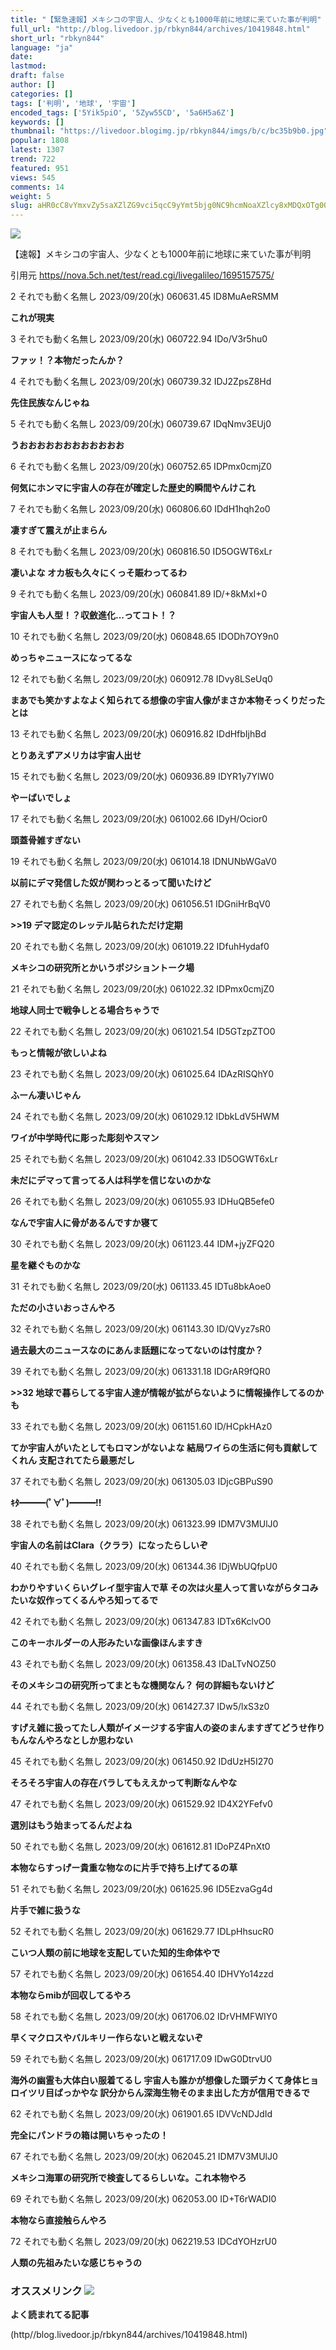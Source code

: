 ```yaml
---
title: "【緊急速報】メキシコの宇宙人、少なくとも1000年前に地球に来ていた事が判明"
full_url: "http://blog.livedoor.jp/rbkyn844/archives/10419848.html"
short_url: "rbkyn844"
language: "ja"
date: 
lastmod: 
draft: false
author: []
categories: []
tags: ['判明', '地球', '宇宙']
encoded_tags: ['5Yik5piO', '5Zyw55CD', '5a6H5a6Z']
keywords: []
thumbnail: "https://livedoor.blogimg.jp/rbkyn844/imgs/b/c/bc35b9b0.jpg"
popular: 1808
latest: 1307
trend: 722
featured: 951
views: 545
comments: 14
weight: 5
slug: aHR0cC8vYmxvZy5saXZlZG9vci5qcC9yYmt5bjg0NC9hcmNoaXZlcy8xMDQxOTg0OC5odG1s
---
```


![](https://livedoor.blogimg.jp/rbkyn844/imgs/b/c/bc35b9b0.jpg)

<div><p>【速報】メキシコの宇宙人、少なくとも1000年前に地球に来ていた事が判明</p><p>引用元 <a title='' target='_blank' href='https//nova.5ch.net/test/read.cgi/livegalileo/1695157575/'>https//nova.5ch.net/test/read.cgi/livegalileo/1695157575/ </a> </p> <p class='res1'>2 それでも動く名無し 2023/09/20(水) 060631.45 ID8MuAeRSMM </p> <p class='res2'><b> これが現実 </b></p> <p class='res1'>3 それでも動く名無し 2023/09/20(水) 060722.94 IDo/V3r5hu0 </p> <p class='res2'><b> ファッ！？本物だったんか？ </b></p> <p class='res1'>4 それでも動く名無し 2023/09/20(水) 060739.32 IDJ2ZpsZ8Hd </p> <p class='res2'><b> 先住民族なんじゃね </b></p> <p class='res1'>5 それでも動く名無し 2023/09/20(水) 060739.67 IDqNmv3EUj0 </p> <p class='res2'><b> うおおおおおおおおおおおお </b></p> <p class='res1'>6 それでも動く名無し 2023/09/20(水) 060752.65 IDPmx0cmjZ0 </p> <p class='res2'><b> 何気にホンマに宇宙人の存在が確定した歴史的瞬間やんけこれ </b></p> <p class='res1'>7 それでも動く名無し 2023/09/20(水) 060806.60 IDdH1hqh2o0 </p> <p class='res2'><b> 凄すぎて震えが止まらん </b></p> <p class='res1'>8 それでも動く名無し 2023/09/20(水) 060816.50 ID5OGWT6xLr </p> <p class='res2'><b> 凄いよな オカ板も久々にくっそ賑わってるわ </b></p> <p class='no-pc'></p> <p class='res1'>9 それでも動く名無し 2023/09/20(水) 060841.89 ID/+8kMxI+0 </p> <p class='res2'><b> 宇宙人も人型！？収斂進化...ってコト！？ </b></p> <p class='res1'>10 それでも動く名無し 2023/09/20(水) 060848.65 IDODh7OY9n0 </p> <p class='res2'><b> めっちゃニュースになってるな </b></p> <p class='res1'>12 それでも動く名無し 2023/09/20(水) 060912.78 IDvy8LSeUq0 </p> <p class='res2'><b> まあでも笑かすよなよく知られてる想像の宇宙人像がまさか本物そっくりだったとは </b></p> <p class='res1'>13 それでも動く名無し 2023/09/20(水) 060916.82 IDdHfbIjhBd </p> <p class='res2'><b> とりあえずアメリカは宇宙人出せ </b></p> <p class='res1'>15 それでも動く名無し 2023/09/20(水) 060936.89 IDYR1y7YIW0 </p> <p class='res2'><b> やーばいでしょ </b></p> <p class='res1'>17 それでも動く名無し 2023/09/20(水) 061002.66 IDyH/Ocior0 </p> <p class='res2'><b> 頭蓋骨雑すぎない </b></p> <p class='res1'>19 それでも動く名無し 2023/09/20(水) 061014.18 IDNUNbWGaV0 </p> <p class='res2'><b> 以前にデマ発信した奴が関わっとるって聞いたけど </b></p> <p class='res1'>27 それでも動く名無し 2023/09/20(水) 061056.51 IDGniHrBqV0 </p> <p class='res2'><b> >>19 デマ認定のレッテル貼られただけ定期 </b></p> <p class='res1'>20 それでも動く名無し 2023/09/20(水) 061019.22 IDfuhHydaf0 </p> <p class='res2'><b> メキシコの研究所とかいうポジショントーク場 </b></p> <p class='res1'>21 それでも動く名無し 2023/09/20(水) 061022.32 IDPmx0cmjZ0 </p> <p class='res2'><b> 地球人同士で戦争しとる場合ちゃうで </b></p> <p class='res1'>22 それでも動く名無し 2023/09/20(水) 061021.54 ID5GTzpZTO0 </p> <p class='res2'><b> もっと情報が欲しいよね </b></p> <p class='res1'>23 それでも動く名無し 2023/09/20(水) 061025.64 IDAzRISQhY0 </p> <p class='res2'><b> ふーん凄いじゃん </b></p> <p class='res1'>24 それでも動く名無し 2023/09/20(水) 061029.12 IDbkLdV5HWM </p> <p class='res2'><b> ワイが中学時代に彫った彫刻やスマン </b></p> <p class='res1'>25 それでも動く名無し 2023/09/20(水) 061042.33 ID5OGWT6xLr </p> <p class='res2'><b> 未だにデマって言ってる人は科学を信じないのかな </b></p> <p class='res1'>26 それでも動く名無し 2023/09/20(水) 061055.93 IDHuQB5efe0 </p> <p class='res2'><b> なんで宇宙人に骨があるんですか寝て </b></p> <p class='res1'>30 それでも動く名無し 2023/09/20(水) 061123.44 IDM+jyZFQ20 </p> <p class='res2'><b> 星を継ぐものかな </b></p> <p class='res1'>31 それでも動く名無し 2023/09/20(水) 061133.45 IDTu8bkAoe0 </p> <p class='res2'><b> ただの小さいおっさんやろ </b></p> <p class='res1'>32 それでも動く名無し 2023/09/20(水) 061143.30 ID/QVyz7sR0 </p> <p class='res2'><b> 過去最大のニュースなのにあんま話題になってないのは忖度か？ </b></p> <p class='res1'>39 それでも動く名無し 2023/09/20(水) 061331.18 IDGrAR9fQR0 </p> <p class='res2'><b> >>32 地球で暮らしてる宇宙人達が情報が拡がらないように情報操作してるのかも </b></p> <p class='res1'>33 それでも動く名無し 2023/09/20(水) 061151.60 ID/HCpkHAz0 </p> <p class='res2'><b> てか宇宙人がいたとしてもロマンがないよな 結局ワイらの生活に何も貢献してくれん 支配されてたら最悪だし </b></p> <p class='res1'>37 それでも動く名無し 2023/09/20(水) 061305.03 IDjcGBPuS90 </p> <p class='res2'><b> ｷﾀ━━━(ﾟ∀ﾟ)━━━!! </b></p> <p class='res1'>38 それでも動く名無し 2023/09/20(水) 061323.99 IDM7V3MUlJ0 </p> <p class='res2'><b> 宇宙人の名前はClara（クララ）になったらしいぞ </b></p><blockquote class='twitter-tweet'><b><a href='https//twitter.com/RonyVernet/status/1704087511687901691'></a></b></blockquote><b> </b> <p class='res1'>40 それでも動く名無し 2023/09/20(水) 061344.36 IDjWbUQfpU0 </p> <p class='res2'><b> わかりやすいくらいグレイ型宇宙人で草 その次は火星人って言いながらタコみたいな奴作ってくるんやろ知ってるで </b></p> <p class='res1'>42 それでも動く名無し 2023/09/20(水) 061347.83 IDTx6KclvO0 </p> <p class='res2'><b> このキーホルダーの人形みたいな画像ほんますき </b></p> <p class='res1'>43 それでも動く名無し 2023/09/20(水) 061358.43 IDaLTvNOZ50 </p> <p class='res2'><b> そのメキシコの研究所ってまともな機関なん？ 何の詳細もないけど </b></p> <p class='res1'>44 それでも動く名無し 2023/09/20(水) 061427.37 IDw5/lxS3z0 </p> <p class='res2'><b> すげえ雑に扱ってたし人類がイメージする宇宙人の姿のまんますぎてどうせ作りもんなんやろなとしか思わない </b></p> <p class='res1'>45 それでも動く名無し 2023/09/20(水) 061450.92 IDdUzH5I270 </p> <p class='res2'><b> そろそろ宇宙人の存在バラしてもええかって判断なんやな </b></p> <p class='res1'>47 それでも動く名無し 2023/09/20(水) 061529.92 ID4X2YFefv0 </p> <p class='res2'><b> 選別はもう始まってるんだよね </b></p> <p class='res1'>50 それでも動く名無し 2023/09/20(水) 061612.81 IDoPZ4PnXt0 </p> <p class='res2'><b> 本物ならすっげー貴重な物なのに片手で持ち上げてるの草 </b></p> <p class='res1'>51 それでも動く名無し 2023/09/20(水) 061625.96 ID5EzvaGg4d </p> <p class='res2'><b> 片手で雑に扱うな </b></p> <p class='res1'>52 それでも動く名無し 2023/09/20(水) 061629.77 IDLpHhsucR0 </p> <p class='res2'><b> こいつ人類の前に地球を支配していた知的生命体やで </b></p> <p class='res1'>57 それでも動く名無し 2023/09/20(水) 061654.40 IDHVYo14zzd </p> <p class='res2'><b> 本物ならmibが回収してるやろ </b></p> <p class='res1'>58 それでも動く名無し 2023/09/20(水) 061706.02 IDrVHMFWIY0 </p> <p class='res2'><b> 早くマクロスやバルキリー作らないと戦えないぞ </b></p> <p class='res1'>59 それでも動く名無し 2023/09/20(水) 061717.09 IDwG0DtrvU0 </p> <p class='res2'><b> 海外の幽霊も大体白い服着てるし 宇宙人も誰かが想像した頭デカくて身体ヒョロイツリ目ばっかやな 訳分からん深海生物そのまま出した方が信用できるで </b></p> <p class='res1'>62 それでも動く名無し 2023/09/20(水) 061901.65 IDVVcNDJdId </p> <p class='res2'><b> 完全にパンドラの箱は開いちゃったの！ </b></p> <p class='res1'>67 それでも動く名無し 2023/09/20(水) 062045.21 IDM7V3MUlJ0 </p> <p class='res2'><b> メキシコ海軍の研究所で検査してるらしいな。これ本物やろ </b></p><blockquote class='twitter-tweet'><b><a href='https//twitter.com/QuanticaScience/status/1703910863399199085'></a></b></blockquote><b> </b> <p class='res1'>69 それでも動く名無し 2023/09/20(水) 062053.00 ID+T6rWADI0 </p> <p class='res2'><b> 本物なら直接触らんやろ </b></p> <p class='res1'>72 それでも動く名無し 2023/09/20(水) 062219.53 IDCdYOHzrU0 </p> <p class='res2'><b> 人類の先祖みたいな感じちゃうの </b></p> <p id='5077e33f033c4e934bb013c7c4eb8bbd'> </p> <p class='no-pc'></p> <h3 class='linkh'>オススメリンク <img src='http//blog.livedoor.jp/rbkyn844/ftp/fusagikom-fikergh.png'></h3> <p class='link2'> </p> <p class='no-pc'></p> <p class='no-pc'><p><b>よく読まれてる記事</b></p></p> </div>

(http//blog.livedoor.jp/rbkyn844/archives/10419848.html)
